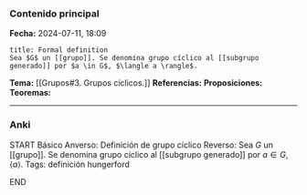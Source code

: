 ### Contenido principal

**Fecha:** 2024-07-11, 18:09

```ad-formal
title: Formal definition
Sea $G$ un [[grupo]]. Se denomina grupo cíclico al [[subgrupo generado]] por $a \in G$, $\langle a \rangle$.
```

**Tema:** [[Grupos#3. Grupos cíclicos.]]
**Referencias:**
**Proposiciones:**
**Teoremas:**

---
### Anki

START
Básico
Anverso: Definición de grupo cíclico
Reverso: Sea $G$ un [[grupo]]. Se denomina grupo cíclico al [[subgrupo generado]] por $a \in G$, $\langle a \rangle$.
Tags: definición hungerford
<!--ID: 1721211803014-->
END